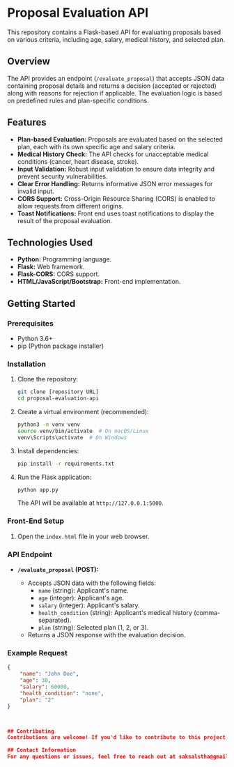 # Proposal Evaluation API

This repository contains a Flask-based API for evaluating proposals based on various criteria, including age, salary, medical history, and selected plan.

## Overview

The API provides an endpoint (`/evaluate_proposal`) that accepts JSON data containing proposal details and returns a decision (accepted or rejected) along with reasons for rejection if applicable. The evaluation logic is based on predefined rules and plan-specific conditions.

## Features

* **Plan-based Evaluation:** Proposals are evaluated based on the selected plan, each with its own specific age and salary criteria.
* **Medical History Check:** The API checks for unacceptable medical conditions (cancer, heart disease, stroke).
* **Input Validation:** Robust input validation to ensure data integrity and prevent security vulnerabilities.
* **Clear Error Handling:** Returns informative JSON error messages for invalid input.
* **CORS Support:** Cross-Origin Resource Sharing (CORS) is enabled to allow requests from different origins.
* **Toast Notifications:** Front end uses toast notifications to display the result of the proposal evaluation.

## Technologies Used

* **Python:** Programming language.
* **Flask:** Web framework.
* **Flask-CORS:** CORS support.
* **HTML/JavaScript/Bootstrap:** Front-end implementation.

## Getting Started

### Prerequisites

* Python 3.6+
* pip (Python package installer)

### Installation

1.  Clone the repository:

    ```bash
    git clone [repository URL]
    cd proposal-evaluation-api
    ```

2.  Create a virtual environment (recommended):

    ```bash
    python3 -m venv venv
    source venv/bin/activate  # On macOS/Linux
    venv\Scripts\activate  # On Windows
    ```

3.  Install dependencies:

    ```bash
    pip install -r requirements.txt
    ```

4.  Run the Flask application:

    ```bash
    python app.py
    ```

    The API will be available at `http://127.0.0.1:5000`.

### Front-End Setup

1.  Open the `index.html` file in your web browser.

### API Endpoint

* **`/evaluate_proposal` (POST):**

    * Accepts JSON data with the following fields:
        * `name` (string): Applicant's name.
        * `age` (integer): Applicant's age.
        * `salary` (integer): Applicant's salary.
        * `health_condition` (string): Applicant's medical history (comma-separated).
        * `plan` (string): Selected plan (1, 2, or 3).
    * Returns a JSON response with the evaluation decision.

### Example Request

```json
{
    "name": "John Doe",
    "age": 30,
    "salary": 60000,
    "health_condition": "none",
    "plan": "2"
}



## Contributing
Contributions are welcome! If you'd like to contribute to this project, please fork the repository and create a pull request.

## Contact Information
For any questions or issues, feel free to reach out at saksalstha@gmail.com.

